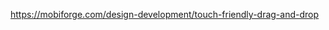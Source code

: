 https://mobiforge.com/design-development/touch-friendly-drag-and-drop

[//]: # (Comment Status: not executing, uncertain at this time root cause.)

